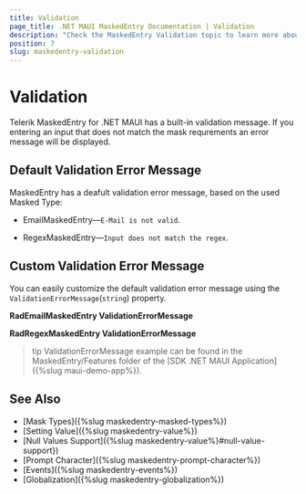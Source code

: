 ```yaml
---
title: Validation
page_title: .NET MAUI MaskedEntry Documentation | Validation
description: "Check the MaskedEntry Validation topic to learn more about the built-in validation error messages and how to define a custom error message"
position: 7
slug: maskedentry-validation
---
```


# Validation

Telerik MaskedEntry for .NET MAUI has a built-in validation message. If you entering an input that does not match the mask requrements an error message will be displayed.

## Default Validation Error Message

MaskedEntry has a deafult validation error message, based on the used Masked Type:

* EmailMaskedEntry&mdash;`E-Mail is not valid`.

* RegexMaskedEntry&mdash;`Input does not match the regex`.

## Custom Validation Error Message 

You can easily customize the default validation error message using the `ValidationErrorMessage`(`string`) property.

**RadEmailMaskedEntry ValidationErrorMessage**

<snippet id='emailmaskedentry-validationerrormessage-xaml' />

**RadRegexMaskedEntry ValidationErrorMessage**

<snippet id='regexmaskedentry-validationerrormessage-xaml' />

>tip ValidationErrorMessage example can be found in the MaskedEntry/Features folder of the [SDK .NET MAUI Application]({%slug maui-demo-app%}).

## See Also

- [Mask Types]({%slug maskedentry-masked-types%})
- [Setting Value]({%slug maskedentry-value%})
- [Null Values Support]({%slug maskedentry-value%}#null-value-support})
- [Prompt Character]({%slug maskedentry-prompt-character%})
- [Events]({%slug maskedentry-events%})
- [Globalization]({%slug maskedentry-globalization%})
